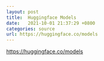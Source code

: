```yaml
---
layout: post
title:  Huggingface Models
date:   2021-10-01 21:37:29 +0800
categories: source
url: https://huggingface.co/models
---
```


https://huggingface.co/models
